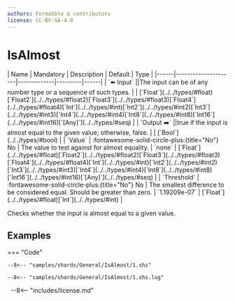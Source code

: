 ```yaml
---
authors: Formabble & contributors
license: CC-BY-SA-4.0
---
```



# IsAlmost

<div class="sh-parameters" markdown="1">
| Name | Mandatory | Description | Default | Type |
|------|---------------------|-------------|---------|------|
| `⬅️ Input` ||The input can be of any number type or a sequence of such types. | | [`Float`](../../types/#float)[`Float2`](../../types/#float2)[`Float3`](../../types/#float3)[`Float4`](../../types/#float4)[`Int`](../../types/#int)[`Int2`](../../types/#int2)[`Int3`](../../types/#int3)[`Int4`](../../types/#int4)[`Int8`](../../types/#int8)[`Int16`](../../types/#int16)[`[Any]`](../../types/#seq) |
| `Output ➡️` ||true if the input is almost equal to the given value; otherwise, false. | | [`Bool`](../../types/#bool) |
| `Value` | :fontawesome-solid-circle-plus:{title="No"} No  | The value to test against for almost equality. | `none` | [`Float`](../../types/#float)[`Float2`](../../types/#float2)[`Float3`](../../types/#float3)[`Float4`](../../types/#float4)[`Int`](../../types/#int)[`Int2`](../../types/#int2)[`Int3`](../../types/#int3)[`Int4`](../../types/#int4)[`Int8`](../../types/#int8)[`Int16`](../../types/#int16)[`[Any]`](../../types/#seq) |
| `Threshold` | :fontawesome-solid-circle-plus:{title="No"} No  | The smallest difference to be considered equal. Should be greater than zero. | `1.19209e-07` | [`Float`](../../types/#float)[`Int`](../../types/#int) |

</div>

Checks whether the input is almost equal to a given value.

## Examples

=== "Code"

  ```x86asm linenums="1"
  --8<-- "samples/shards/General/IsAlmost/1.shs"
  ```

  ```
  --8<-- "samples/shards/General/IsAlmost/1.shs.log"
  ```
&nbsp;
--8<-- "includes/license.md"

